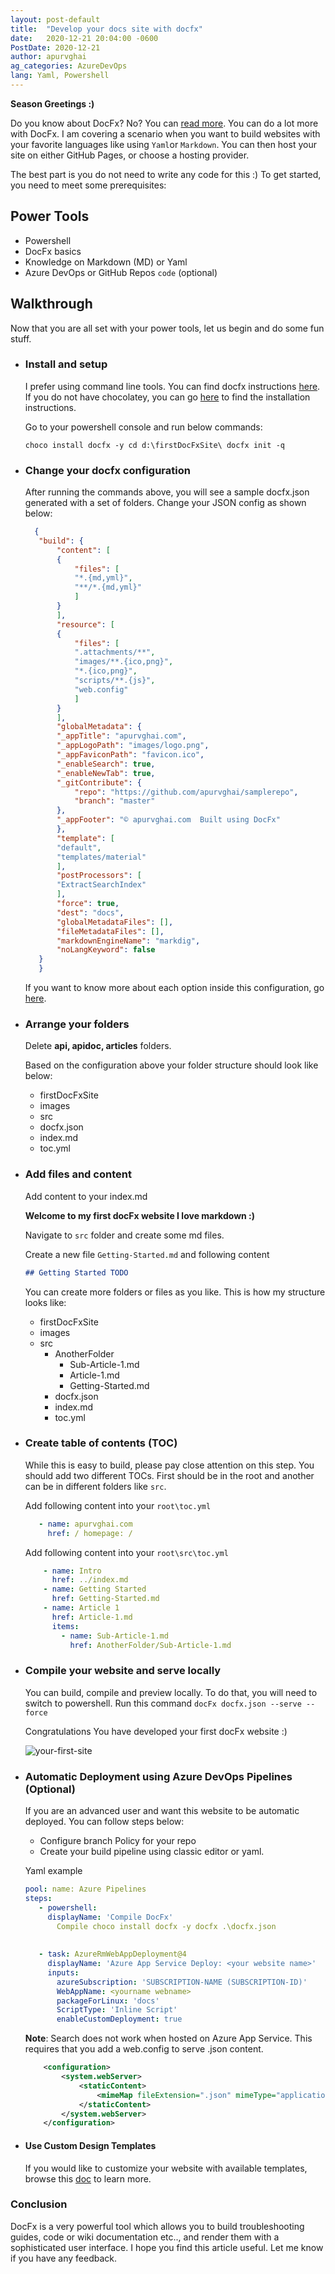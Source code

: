 ```yaml
---
layout: post-default
title:  "Develop your docs site with docfx"
date:   2020-12-21 20:04:00 -0600
PostDate: 2020-12-21
author: apurvghai
ag_categories: AzureDevOps
lang: Yaml, Powershell
---
```


**Season Greetings :)**

Do you know about DocFx? No? You can [read more](https://dotnet.github.io/docfx/?_blank). You can do a lot more with DocFx. I am covering a scenario when you want to build websites with your favorite languages like using `Yaml`or `Markdown`. You can then host your site on either GitHub Pages, or choose a hosting provider.

The best part is you do not need to write any code for this :) To get started, you need to meet some prerequisites: 

## Power Tools

 - Powershell
 - DocFx basics
 - Knowledge on Markdown (MD) or Yaml
 - Azure DevOps or GitHub Repos `code` (optional) 
 
## Walkthrough

Now that you are all set with your power tools, let us begin and do some fun stuff.

*   ### Install and setup
    
    I prefer using command line tools. You can find docfx instructions [here](https://dotnet.github.io/docfx/tutorial/docfx_getting_started.html#2-use-docfx-as-a-command-line-tool). If you do not have chocolatey, you can go [here](https://docs.chocolatey.org/en-us/choco/setup) to find the installation instructions.
    
    Go to your powershell console and run below commands:
    
       `choco install docfx -y cd d:\firstDocFxSite\ docfx init -q`
    

*   ### Change your docfx configuration
    
    After running the commands above, you will see a sample docfx.json generated with a set of folders. Change your JSON config as shown below:
    
     ```json
       {
        "build": {
            "content": [
            {
                "files": [
                "*.{md,yml}",
                "**/*.{md,yml}"
                ]
            }
            ],
            "resource": [
            {
                "files": [
                ".attachments/**",
                "images/**.{ico,png}",
                "*.{ico,png}",
                "scripts/**.{js}",
                "web.config"
                ]
            }
            ],
            "globalMetadata": {
            "_appTitle": "apurvghai.com",
            "_appLogoPath": "images/logo.png",
            "_appFaviconPath": "favicon.ico",
            "_enableSearch": true,
            "_enableNewTab": true,
            "_gitContribute": {
                "repo": "https://github.com/apurvghai/samplerepo",
                "branch": "master"
            },
            "_appFooter": "© apurvghai.com  Built using DocFx"
            },
            "template": [
            "default",
            "templates/material"
            ],
            "postProcessors": [
            "ExtractSearchIndex"
            ],
            "force": true,
            "dest": "docs",
            "globalMetadataFiles": [],
            "fileMetadataFiles": [],
            "markdownEngineName": "markdig",
            "noLangKeyword": false
        }
        }
     ```   
    
    If you want to know more about each option inside this configuration, go [here](https://dotnet.github.io/docfx/tutorial/docfx.exe_user_manual.html).
    
*   ### Arrange your folders
    
    Delete **api, apidoc, articles** folders.
    
    Based on the configuration above your folder structure should look like below:
    
     - firstDocFxSite 
     - images 
     - src 
     - docfx.json 
     - index.md 
     - toc.yml
    
*   ### Add files and content
    
    Add content to your index.md
    
     **Welcome to my first docFx website I love markdown :)**
    
    Navigate to `src` folder and create some md files.
    
    Create a new file `Getting-Started.md` and following content
    
    ```md
    ## Getting Started TODO
    ```
    
    You can create more folders or files as you like. This is how my structure looks like:
    
    - firstDocFxSite 
    - images 
    - src 
        - AnotherFolder 
            - Sub-Article-1.md 
            - Article-1.md 
            - Getting-Started.md 
        - docfx.json 
        - index.md 
        - toc.yml
    
*   ### Create table of contents (TOC)
    
    While this is easy to build, please pay close attention on this step. You should add two different TOCs. First should be in the root and another can be in different folders like `src`.
    
    Add following content into your `root\toc.yml`
     ```yml
        - name: apurvghai.com 
          href: / homepage: /
     ```

    Add following content into your `root\src\toc.yml`
    ```yml
        - name: Intro 
          href: ../index.md 
        - name: Getting Started 
          href: Getting-Started.md 
        - name: Article 1 
          href: Article-1.md 
          items: 
            - name: Sub-Article-1.md 
              href: AnotherFolder/Sub-Article-1.md 
    ```

*   ### Compile your website and serve locally
    
    You can build, compile and preview locally. To do that, you will need to switch to powershell. Run this command `docFx docfx.json --serve --force`
    
    Congratulations You have developed your first docFx website :)
    
    ![your-first-site](/programming/azuredevops/markdown-site.png)
    
*   ### Automatic Deployment using Azure DevOps Pipelines (Optional)
    
    If you are an advanced user and want this website to be automatic deployed. You can follow steps below:
    
    *   Configure branch Policy for your repo
    *   Create your build pipeline using classic editor or yaml.
    
    Yaml example
    
     ```yml
    pool: name: Azure Pipelines 
    steps: 
        - powershell: 
          displayName: 'Compile DocFx' 
            Compile choco install docfx -y docfx .\docfx.json 
            
        
        - task: AzureRmWebAppDeployment@4 
          displayName: 'Azure App Service Deploy: <your website name>' 
          inputs: 
            azureSubscription: 'SUBSCRIPTION-NAME (SUBSCRIPTION-ID)' 
            WebAppName: <yourname webname> 
            packageForLinux: 'docs' 
            ScriptType: 'Inline Script' 
            enableCustomDeployment: true
     ```

    **Note**: Search does not work when hosted on Azure App Service. This requires that you add a web.config to serve .json content.
    
    ```xml
        <configuration> 
            <system.webServer> 
                <staticContent> 
                    <mimeMap fileExtension=".json" mimeType="application/json" /> 
                </staticContent> 
            </system.webServer>       
        </configuration>
    ```
    
*   #### Use Custom Design Templates
    
    If you would like to customize your website with available templates, browse this [doc](https://dotnet.github.io/docfx/templates-and-plugins/templates-dashboard.html) to learn more.
    

### Conclusion

DocFx is a very powerful tool which allows you to build troubleshooting guides, code or wiki documentation etc.., and render them with a sophisticated user interface. I hope you find this article useful. Let me know if you have any feedback.